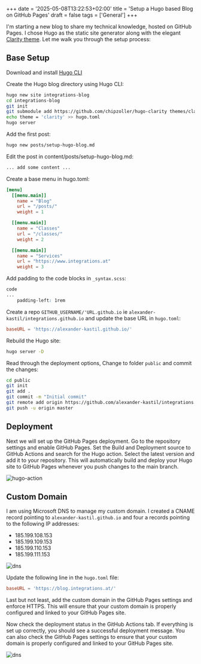 +++
date = '2025-05-08T13:22:53+02:00'
title = 'Setup a Hugo based Blog on GitHub Pages'
draft = false
tags = ['General']
+++

I'm starting a new blog to share my technical knowledge, hosted on GitHub Pages. I chose Hugo as the static site generator along with the elegant [Clarity theme](https://github.com/chipzoller/hugo-clarity). Let me walk you through the setup process:

## Base Setup

Download and install [Hugo CLI](https://gohugo.io/installation/)

Create the Hugo blog directory using Hugo CLI:

```bash
hugo new site integrations-blog
cd integrations-blog
git init
git submodule add https://github.com/chipzoller/hugo-clarity themes/clarity
echo theme = 'clarity' >> hugo.toml
hugo server
```

Add the first post:

```bash
hugo new posts/setup-hugo-blog.md
```

Edit the post in content/posts/setup-hugo-blog.md:

```markdown
... add some content ...
```

Create a base menu in hugo.toml:

```toml
[menu]
  [[menu.main]]
    name = "Blog"
    url = "/posts/"
    weight = 1

  [[menu.main]]
    name = "Classes"
    url = "/classes/"
    weight = 2

  [[menu.main]]
    name = "Services"
    url = "https://www.integrations.at"
    weight = 3
```

Add padding to the code blocks in `_syntax.scss`:

```SCSS
code
...
    padding-left: 1rem
```

Create a repo `GITHUB_USERNAME/'URL.github.io` ie `alexander-kastil/integrations.github.io` and update the base URL in `hugo.toml`:

```toml
baseURL = 'https://alexander-kastil.github.io/'
```

Rebuild the Hugo site:

```bash
hugo server -D
```

Read through the deployment options, Change to folder `public` and commit the changes:

```bash
cd public
git init
git add .
git commit -m "Initial commit"
git remote add origin https://github.com/alexander-kastil/integrations.github.io.git
git push -u origin master
```

## Deployment

Next we will set up the GitHub Pages deployment. Go to the repository settings and enable GitHub Pages. Set the Build and Deployment source to GitHub Actions and search for the Hugo action. Select the latest version and add it to your repository. This will automatically build and deploy your Hugo site to GitHub Pages whenever you push changes to the main branch.

![hugo-action](images/hugo-action.jpg)

## Custom Domain

I am using Microsoft DNS to manage my custom domain. I created a CNAME record pointing to `alexander-kastil.github.io` and four a records pointing to the following IP addresses:

- 185.199.108.153
- 185.199.109.153
- 185.199.110.153
- 185.199.111.153

![dns](images/dns.jpg)

Update the following line in the `hugo.toml` file:

```toml
baseURL = 'https://blog.integrations.at/'
```

Last but not least, add the custom domain in the GitHub Pages settings and enforce HTTPS. This will ensure that your custom domain is properly configured and linked to your GitHub Pages site.

Now check the deployment status in the GitHub Actions tab. If everything is set up correctly, you should see a successful deployment message. You can also check the GitHub Pages settings to ensure that your custom domain is properly configured and linked to your GitHub Pages site.

![dns](images/check-deploy.jpg)
